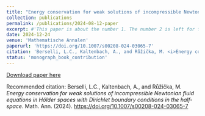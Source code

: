 ```yaml
---
title: "Energy conservation for weak solutions of incompressible Newtonian fluid equations in Hölder spaces with Dirichlet boundary conditions in the half-space"
collection: publications
permalink: /publications/2024-08-12-paper
excerpt: #'This paper is about the number 1. The number 2 is left for future work.'
date: 2024-12-24
venue: 'Mathematische Annalen'
paperurl: 'https://doi.org/10.1007/s00208-024-03065-7'
citation: 'Berselli, L.C., Kaltenbach, A., and Růžička, M. <i>Energy conservation for weak solutions of incompressible Newtonian fluid equations in Hölder spaces with Dirichlet boundary conditions in the half-space</i>. Math. Ann. (2024). https://doi.org/10.1007/s00208-024-03065-7'
status: 'monograph_book_contribution'
---  
```


[Download paper here](https://doi.org/10.1007/s00208-024-03065-7) 

Recommended citation: Berselli, L.C., Kaltenbach, A., and Růžička, M. <i>Energy conservation for weak solutions of incompressible Newtonian fluid equations in Hölder spaces with Dirichlet boundary conditions in the half-space</i>. Math. Ann. (2024). https://doi.org/10.1007/s00208-024-03065-7